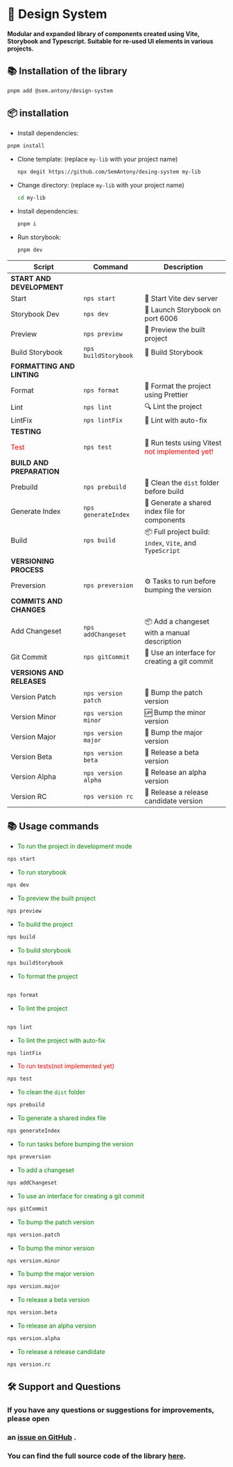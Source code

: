 # 🧱 Design System

#### Modular and expanded library of components created using Vite, Storybook and Typescript. Suitable for re-used UI elements in various projects.

## 📚 Installation of the library

```bash
pnpm add @sem.antony/design-system
```

## 📦 installation

- Install dependencies:

```bash
pnpm install
```

- Clone template: (replace `my-lib` with your project name)

  ```bash
  npx degit https://github.com/SemAntony/desing-system my-lib
  ```

- Change directory: (replace `my-lib` with your project name)

  ```bash
  cd my-lib
  ```

- Install dependencies:

  ```bash
  pnpm i
  ```

- Run storybook:
  ```bash
  pnpm dev
  ```

| Script                                | Command              | Description                                                                     |
|---------------------------------------|----------------------|---------------------------------------------------------------------------------|
| **START AND DEVELOPMENT**             |                      |                                                                                 |
| Start                                 | `nps start`          | 🚀 Start Vite dev server                                                        |
| Storybook Dev                         | `nps dev`            | 📘 Launch Storybook on port 6006                                                |
| Preview                               | `nps preview`        | 👀 Preview the built project                                                    |
| Build Storybook                       | `nps buildStorybook` | 📘 Build Storybook                                                              |
| **FORMATTING AND LINTING**            |                      |                                                                                 |
| Format                                | `nps format`         | 🎨 Format the project using Prettier                                            |
| Lint                                  | `nps lint`           | 🔍 Lint the project                                                             |
| LintFix                               | `nps lintFix`        | 🧹 Lint with auto-fix                                                           |
| **TESTING**                           |                      |                                                                                 |
| <span style="color: red;">Test</span> | `nps test`           | 🧪 Run tests using Vitest <span style="color: red;">not implemented yet!</span> |
| **BUILD AND PREPARATION**             |                      |                                                                                 |
| Prebuild                              | `nps prebuild`       | 🧨 Clean the `dist` folder before build                                         |
| Generate Index                        | `nps generateIndex`  | 📄 Generate a shared index file for components                                  |
| Build                                 | `nps build`          | 📦 Full project build: `index`, `Vite`, and `TypeScript`                        |
| **VERSIONING PROCESS**                |                      |                                                                                 |
| Preversion                            | `nps preversion`     | ⚙️ Tasks to run before bumping the version                                      |
| **COMMITS AND CHANGES**               |                      |                                                                                 |
| Add Changeset                         | `nps addChangeset`   | 📦 Add a changeset with a manual description                                    |
| Git Commit                            | `nps gitCommit`      | 📮 Use an interface for creating a git commit                                   |
| **VERSIONS AND RELEASES**             |                      |                                                                                 |
| Version Patch                         | `nps version patch`  | 🔖 Bump the patch version                                                       |
| Version Minor                         | `nps version minor`  | 🆙 Bump the minor version                                                       |
| Version Major                         | `nps version major`  | 🚀 Bump the major version                                                       |
| Version Beta                          | `nps version beta`   | 🧪 Release a beta version                                                       |
| Version Alpha                         | `nps version alpha`  | 🧬 Release an alpha version                                                     |
| Version RC                            | ```nps version rc``` | 🧪 Release a release candidate version                                          |

## 📚 Usage commands

* <span style="color: green;">To run the project in development mode</span>

```bash
nps start
```

* <span style="color: green;">To run storybook</span>

```bash
nps dev
```

* <span style="color: green;">To preview the built project</span>

```bash
nps preview 
```

- <span style="color: green;">To build the project</span>

```bash
nps build
```

- <span style="color: green;">To build storybook</span>

```bash
nps buildStorybook
```

- <span style="color: green;">To format the project</span>

```bash

nps format
```

- <span style="color: green;">To lint the project</span>

```bash

nps lint
```

- <span style="color: green;">To lint the project with auto-fix</span>

```bash
nps lintFix
```

- <span style="color: red;">To run tests(not implemented yet)</span>

```bash
nps test
```

- <span style="color: green;">To clean the `dist` folder</span>

```bash
nps prebuild
```

- <span style="color: green;">To generate a shared index file</span>

```bash
nps generateIndex
```

- <span style="color: green;">To run tasks before bumping the version</span>

```bash
nps preversion
```

- <span style="color: green;">To add a changeset</span>

```bash
nps addChangeset
```

- <span style="color: green;">To use an interface for creating a git commit</span>

```bash
nps gitCommit
```

- <span style="color: green;">To bump the patch version</span>

```bash
nps version.patch
```

- <span style="color: green;">To bump the minor version</span>

```bash
nps version.minor
```

- <span style="color: green;">To bump the major version</span>

```bash
nps version.major
```

- <span style="color: green;">To release a beta version</span>

```bash
nps version.beta
```

- <span style="color: green;">To release an alpha version</span>

```bash
nps version.alpha
```

- <span style="color: green;">To release a release candidate</span>

```bash
nps version.rc
```

## 🛠 Support and Questions

### If you have any questions or suggestions for improvements, please open

### an [issue on GitHub](https://github.com/SemAntony/design-system/issues) .

### You can find the full source code of the library [here](https://github.com/SemAntony/design-system).


